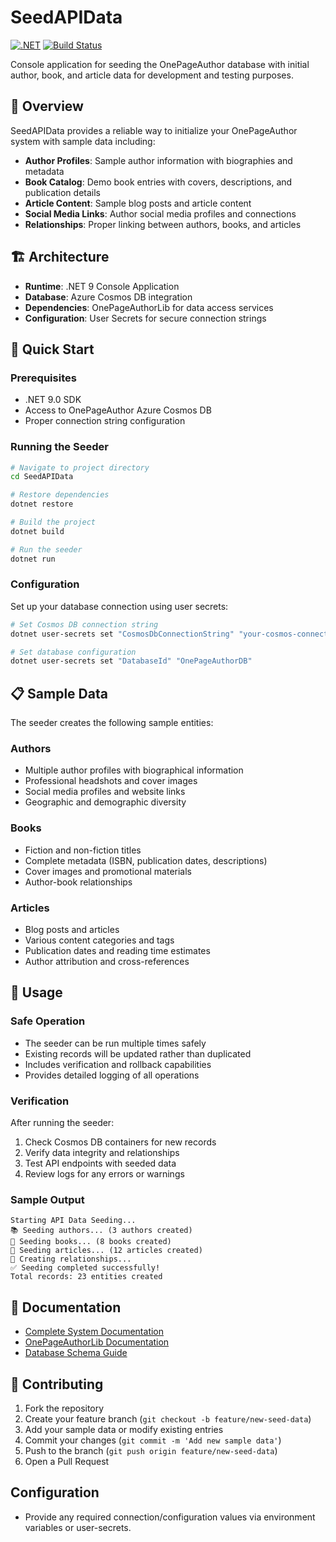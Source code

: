 # SeedAPIData

[![.NET](https://img.shields.io/badge/.NET-9.0-blue.svg)](https://dotnet.microsoft.com/download)
[![Build Status](https://github.com/utdcometsoccer/one-page-author-page-api/actions/workflows/main_onepageauthorapi.yml/badge.svg)](https://github.com/utdcometsoccer/one-page-author-page-api/actions/workflows/main_onepageauthorapi.yml)

Console application for seeding the OnePageAuthor database with initial author, book, and article data for development and testing purposes.

## 🚀 Overview

SeedAPIData provides a reliable way to initialize your OnePageAuthor system with sample data including:

- **Author Profiles**: Sample author information with biographies and metadata
- **Book Catalog**: Demo book entries with covers, descriptions, and publication details  
- **Article Content**: Sample blog posts and article content
- **Social Media Links**: Author social media profiles and connections
- **Relationships**: Proper linking between authors, books, and articles

## 🏗️ Architecture

- **Runtime**: .NET 9 Console Application
- **Database**: Azure Cosmos DB integration
- **Dependencies**: OnePageAuthorLib for data access services
- **Configuration**: User Secrets for secure connection strings

## 🚀 Quick Start

### Prerequisites
- .NET 9.0 SDK
- Access to OnePageAuthor Azure Cosmos DB
- Proper connection string configuration

### Running the Seeder
```bash
# Navigate to project directory
cd SeedAPIData

# Restore dependencies
dotnet restore

# Build the project
dotnet build

# Run the seeder
dotnet run
```

### Configuration
Set up your database connection using user secrets:
```bash
# Set Cosmos DB connection string
dotnet user-secrets set "CosmosDbConnectionString" "your-cosmos-connection-string"

# Set database configuration
dotnet user-secrets set "DatabaseId" "OnePageAuthorDB"
```

## 📋 Sample Data

The seeder creates the following sample entities:

### Authors
- Multiple author profiles with biographical information
- Professional headshots and cover images  
- Social media profiles and website links
- Geographic and demographic diversity

### Books
- Fiction and non-fiction titles
- Complete metadata (ISBN, publication dates, descriptions)
- Cover images and promotional materials
- Author-book relationships

### Articles  
- Blog posts and articles
- Various content categories and tags
- Publication dates and reading time estimates
- Author attribution and cross-references

## 🔧 Usage

### Safe Operation
- The seeder can be run multiple times safely
- Existing records will be updated rather than duplicated
- Includes verification and rollback capabilities
- Provides detailed logging of all operations

### Verification  
After running the seeder:
1. Check Cosmos DB containers for new records
2. Verify data integrity and relationships
3. Test API endpoints with seeded data
4. Review logs for any errors or warnings

### Sample Output
```
Starting API Data Seeding...
📚 Seeding authors... (3 authors created)
📖 Seeding books... (8 books created)  
📰 Seeding articles... (12 articles created)
🔗 Creating relationships...
✅ Seeding completed successfully!
Total records: 23 entities created
```

## 📖 Documentation

- [Complete System Documentation](../Complete-System-Documentation.md)
- [OnePageAuthorLib Documentation](../OnePageAuthorLib/README.md)
- [Database Schema Guide](../README-Documentation.md)

## 🤝 Contributing

1. Fork the repository
2. Create your feature branch (`git checkout -b feature/new-seed-data`)
3. Add your sample data or modify existing entries
4. Commit your changes (`git commit -m 'Add new sample data'`)
5. Push to the branch (`git push origin feature/new-seed-data`)
6. Open a Pull Request

## Configuration
- Provide any required connection/configuration values via environment variables or user-secrets.
